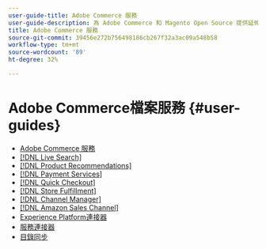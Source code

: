 ```yaml
---
user-guide-title: Adobe Commerce 服務
user-guide-description: 為 Adobe Commerce 和 Magento Open Source 提供延伸功能託管服務的文件和資源。
title: Adobe Commerce 服務
source-git-commit: 39456e272b756498186cb267f32a3ac09a548b58
workflow-type: tm+mt
source-wordcount: '89'
ht-degree: 32%

---
```


# Adobe Commerce檔案服務 {#user-guides}

- [Adobe Commerce 服務](home.md)
- [[!DNL Live Search]](https://experienceleague.adobe.com/docs/commerce-merchant-services/live-search/guide-overview.html)
- [[!DNL Product Recommendations]](https://experienceleague.adobe.com/docs/commerce-merchant-services/product-recommendations/guide-overview.html)
- [[!DNL Payment Services]](https://experienceleague.adobe.com/docs/commerce-merchant-services/payment-services/guide-overview.html)
- [[!DNL Quick Checkout]](https://experienceleague.adobe.com/docs/commerce-merchant-services/quick-checkout/overview.html)
- [[!DNL Store Fulfillment]](https://experienceleague.adobe.com/docs/commerce-merchant-services/store-fulfillment/guide-overview.html)
- [[!DNL Channel Manager]](https://experienceleague.adobe.com/docs/commerce-channels/channel-manager/guide-overview.html)
- [[!DNL Amazon Sales Channel]](https://experienceleague.adobe.com/docs/commerce-channels/amazon/guide-overview.html)
- [Experience Platform連接器](https://experienceleague.adobe.com/docs/commerce-merchant-services/experience-platform-connector/overview.html)
- [服務連接器](/help/landing/saas.md)
- [目錄同步](/help/landing/catalog-sync.md)
